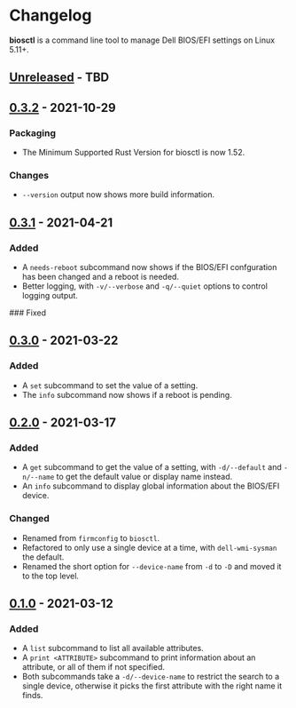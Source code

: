 # Changelog

**biosctl** is a command line tool to manage Dell BIOS/EFI settings on Linux 5.11+.

<!-- next-header -->
## [Unreleased] - TBD

## [0.3.2] - 2021-10-29

### Packaging

* The Minimum Supported Rust Version for biosctl is now 1.52.

### Changes

* `--version` output now shows more build information.

## [0.3.1] - 2021-04-21

### Added

* A `needs-reboot` subcommand now shows if the BIOS/EFI confguration has been changed and a reboot is needed.
* Better logging, with `-v/--verbose` and `-q/--quiet` options to control logging output.

### Fixed

## [0.3.0] - 2021-03-22

### Added

* A `set` subcommand to set the value of a setting.
* The `info` subcommand now shows if a reboot is pending.


## [0.2.0] - 2021-03-17

### Added

* A `get` subcommand to get the value of a setting, with `-d/--default` and `-n/--name` to get the default value or display name instead.
* An `info` subcommand to display global information about the BIOS/EFI device.

### Changed

* Renamed from `firmconfig` to `biosctl`.
* Refactored to only use a single device at a time, with `dell-wmi-sysman` the default.
* Renamed the short option for `--device-name` from `-d` to `-D` and moved it to the top level.

## [0.1.0] - 2021-03-12

### Added

* A `list` subcommand to list all available attributes.
* A `print <ATTRIBUTE>` subcommand to print information about an attribute, or all of them if not specified.
* Both subcommands take a `-d/--device-name` to restrict the search to a single device, otherwise it picks the first attribute with the right name it finds.

<!-- next-url -->
[Unreleased]: https://github.com/gourlaysama/biosctl/compare/v0.3.2...HEAD
[0.3.2]: https://github.com/gourlaysama/biosctl/compare/v0.3.1...v0.3.2
[0.3.1]: https://github.com/gourlaysama/biosctl/compare/v0.3.0...v0.3.1
[0.3.0]: https://github.com/gourlaysama/biosctl/compare/v0.2.0...v0.3.0
[0.2.0]: https://github.com/gourlaysama/biosctl/compare/v0.1.0...v0.2.0
[0.1.0]: https://github.com/gourlaysama/biosctl/compare/757e73c...v0.1.0